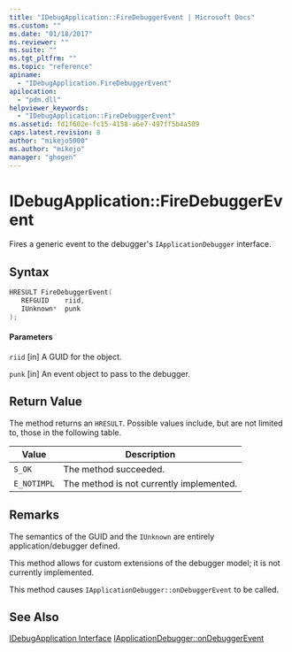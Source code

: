 ```yaml
---
title: "IDebugApplication::FireDebuggerEvent | Microsoft Docs"
ms.custom: ""
ms.date: "01/18/2017"
ms.reviewer: ""
ms.suite: ""
ms.tgt_pltfrm: ""
ms.topic: "reference"
apiname:
  - "IDebugApplication.FireDebuggerEvent"
apilocation:
  - "pdm.dll"
helpviewer_keywords:
  - "IDebugApplication::FireDebuggerEvent"
ms.assetid: fd1f602e-fc15-4158-a6e7-497ff5b4a509
caps.latest.revision: 8
author: "mikejo5000"
ms.author: "mikejo"
manager: "ghogen"
---
```

# IDebugApplication::FireDebuggerEvent
Fires a generic event to the debugger's `IApplicationDebugger` interface.

## Syntax

```cpp
HRESULT FireDebuggerEvent(
   REFGUID    riid,
   IUnknown*  punk
);
```

#### Parameters
 `riid`
 [in] A GUID for the object.

 `punk`
 [in] An event object to pass to the debugger.

## Return Value
 The method returns an `HRESULT`. Possible values include, but are not limited to, those in the following table.

|Value|Description|
|-----------|-----------------|
|`S_OK`|The method succeeded.|
|`E_NOTIMPL`|The method is not currently implemented.|

## Remarks
 The semantics of the GUID and the `IUnknown` are entirely application/debugger defined.

 This method allows for custom extensions of the debugger model; it is not currently implemented.

 This method causes `IApplicationDebugger::onDebuggerEvent` to be called.

## See Also
 [IDebugApplication Interface](../../winscript/reference/idebugapplication-interface.md)
 [IApplicationDebugger::onDebuggerEvent](../../winscript/reference/iapplicationdebugger-ondebuggerevent.md)